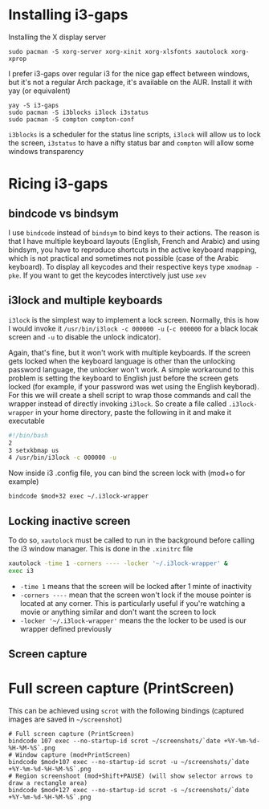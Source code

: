 # Installing i3-gaps
Installing the X display server 
````console
sudo pacman -S xorg-server xorg-xinit xorg-xlsfonts xautolock xorg-xprop
````
I prefer i3-gaps over regular i3 for the nice gap effect between windows, but it's not a regular Arch package, it's available on the AUR. Install it with yay (or equivalent)
````console
yay -S i3-gaps
sudo pacman -S i3blocks i3lock i3status
sudo pacman -S compton compton-conf
````
``i3blocks`` is a scheduler for the status line scripts, ``i3lock`` will allow us to lock the screen, ``i3status`` to have a nifty status bar and ``compton`` will allow some windows transparency
# Ricing i3-gaps
## bindcode vs bindsym
I use ``bindcode`` instead of ``bindsym`` to bind keys to their actions. The reason is that I have multiple keyboard layouts (English, French and Arabic) and using bindsym, you have to reproduce shortcuts in the active keyboard mapping, which is not practical and sometimes not possible (case of the Arabic keyboard). To display all keycodes and their respective keys type ``xmodmap -pke``. If you want to get the keycodes interctively just use ``xev``
## i3lock and multiple keyboards
``i3lock`` is the simplest way to implement a lock screen. Normally, this is how I would invoke it ``/usr/bin/i3lock -c 000000 -u`` (``-c 000000`` for a black locak screen and ``-u`` to disable the unlock indicator).

Again, that's fine, but it won't work with multiple keyboards. If the screen gets locked when the keyboard language is other than the unlocking password language, the unlocker won't work. A simple workaround to this problem is setting the keyboard to English just before the screen gets locked (for example, if your password was wet using the English keyborad). For this we will create a shell script to wrap those commands and call the wrapper instead of directly invoking ``i3lock``.
So create a file called ``.i3lock-wrapper`` in your home directory, paste the following in it and make it executable
````bash
#!/bin/bash
2
3 setxkbmap us
4 /usr/bin/i3lock -c 000000 -u
````
Now inside i3 .config file, you can bind the screen lock with (mod+o for example)
````console
bindcode $mod+32 exec ~/.i3lock-wrapper
````
## Locking inactive screen
To do so, ``xautolock`` must be called to run in the background before calling the i3 window manager. This is done in the ``.xinitrc`` file
````bash
xautolock -time 1 -corners ---- -locker '~/.i3lock-wrapper' &
exec i3
````
- ``-time 1`` means that the screen will be locked after 1 minte of inactivity
- ``-corners ----`` mean that the screen won't lock if the mouse pointer is located at any corner. This is particularly useful if you're watching a movie or anything similar and don't want the screen to lock
- ``-locker '~/.i3lock-wrapper'`` means the the locker to be used is our wrapper defined previously
## Screen capture
# Full screen capture (PrintScreen)
This can be achieved using ``scrot`` with the following bindings (captured images are saved in ``~/screenshot``)
````console
# Full screen capture (PrintScreen)
bindcode 107 exec --no-startup-id scrot ~/screenshots/`date +%Y-%m-%d-%H-%M-%S`.png
# Window capture (mod+PrintScreen)
bindcode $mod+107 exec --no-startup-id scrot -u ~/screenshots/`date +%Y-%m-%d-%H-%M-%S`.png
# Region screenshoot (mod+Shift+PAUSE) (will show selector arrows to draw a rectangle area)
bindcode $mod+127 exec --no-startup-id scrot -s ~/screenshots/`date +%Y-%m-%d-%H-%M-%S`.png
````
